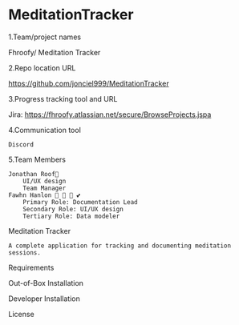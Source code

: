 # MeditationTracker
1.Team/project names

Fhroofy/ Meditation Tracker

2.Repo location URL

https://github.com/jonciel999/MeditationTracker

3.Progress tracking tool and URL

Jira: https://fhroofy.atlassian.net/secure/BrowseProjects.jspa

4.Communication tool

    Discord

5.Team Members

    Jonathan Roof🐍
        UI/UX design
        Team Manager
    Fawhn Hanlon 🦌 💞 🦔 💕
        Primary Role: Documentation Lead
        Secondary Role: UI/UX design
        Tertiary Role: Data modeler

Meditation Tracker

    A complete application for tracking and documenting meditation sessions.

Requirements

Out-of-Box Installation

Developer Installation

License
